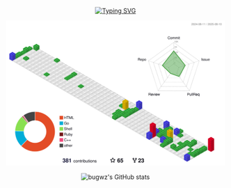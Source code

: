 <div align="center">
  
[![Typing SVG](https://readme-typing-svg.demolab.com?font=Fira+Code&pause=1000&width=435&lines=Hello%2C%20World&center=true&size=27)](https://git.io/typing-svg)

![](./profile-3d-contrib/profile-gitblock.svg)

![bugwz's GitHub stats](https://github-readme-stats.vercel.app/api?username=bugwz&show_icons=true&theme=transparent)

<!--
<p align="center" >
	<picture>
	  <source media="(prefers-color-scheme: dark)"  srcset="https://raw.githubusercontent.com/bugwz/bugwz/output-3d-contrib/night.svg" />
	  <source media="(prefers-color-scheme: light)" srcset="https://raw.githubusercontent.com/bugwz/bugwz/output-3d-contrib/day.svg" />
	  <img alt="github profile contributions chart"    src="https://raw.githubusercontent.com/bugwz/bugwz/output-3d-contrib/day.svg" />
	</picture>
</p>
-->

</div>
